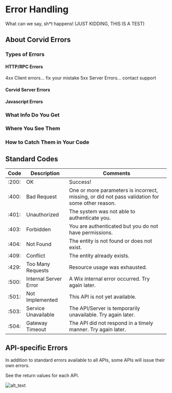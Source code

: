 # Error Handling

What can we say, sh*t happens!  (JUST KIDDING, THIS IS A TEST)

## About Corvid Errors

### Types of Errors

#### HTTP/RPC Errors
4xx Client errors... fix your mistake
5xx Server Errors... contact support

#### Corvid Server Errors


#### Javascript Errors 

### What Info Do You Get




### Where You See Them
### How to Catch Them in Your Code

## Standard Codes

| Code   | Description              | Comments                                       |
| ------ | -----------------------  | ---------------------------------------------- |
| :200:  | OK                       | Success! |
| :400:  | Bad Request              | One or more parameters is incorrect, missing, or did not pass validation for some other reason. |
| :401:  | Unauthorized             | The system was not able to authenticate you.|
| :403:  | Forbidden                | You are authenticated but you do not have permissions. |
| :404:  | Not Found                | The entity is not found or does not exist. |
| :409:  | Conflict                 | The entity already exists. |
| :429:  | Too Many Requests        | Resource usage was exhausted. |
| :500:  | Internal Server Error    | A Wix internal error occurred. Try again later. |
| :501:  | Not Implemented          | This API is not yet available. |
| :503:  | Service Unavailable      | The API/Server is temporarily unavailable. Try again later. |
| :504:  | Gateway Timeout          | The API did not respond in a timely manner. Try again later. |


## API-specific Errors

In addition to standard errors available to all APIs, some APIs will issue their own errors. 

See the return values for each API. 

![alt_text](../media/gettingStarted2.png)


